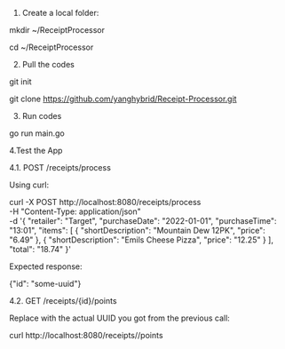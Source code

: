 1. Create a local folder:

mkdir ~/ReceiptProcessor

cd ~/ReceiptProcessor

2. Pull the codes

git init

git clone https://github.com/yanghybrid/Receipt-Processor.git


3. Run codes

go run main.go


4.Test the App 

4.1. POST /receipts/process

Using curl:

curl -X POST http://localhost:8080/receipts/process \
  -H "Content-Type: application/json" \
  -d '{
    "retailer": "Target",
    "purchaseDate": "2022-01-01",
    "purchaseTime": "13:01",
    "items": [
      { "shortDescription": "Mountain Dew 12PK", "price": "6.49" },
      { "shortDescription": "Emils Cheese Pizza", "price": "12.25" }
    ],
    "total": "18.74"
}'

Expected response:

{"id": "some-uuid"}

4.2. GET /receipts/{id}/points

Replace <id> with the actual UUID you got from the previous call:

curl http://localhost:8080/receipts/<id>/points
